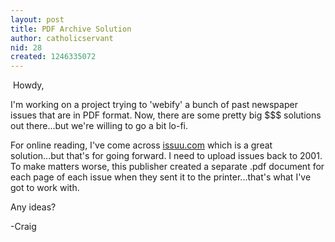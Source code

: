 ```yaml
---
layout: post
title: PDF Archive Solution
author: catholicservant
nid: 28
created: 1246335072
---
```

<p>&nbsp;Howdy,</p>
<p>I'm working on a project trying to 'webify' a bunch of past newspaper issues that are in PDF format. Now, there are some pretty big $$$ solutions out there...but we're willing to go a bit lo-fi.</p>
<p>For online reading, I've come across <a href="http://www.issuu.com">issuu.com</a> which is a great solution...but that's for going forward. I need to upload issues back to 2001. To make matters worse, this publisher created a separate .pdf document for each page of each issue when they sent it to the printer...that's what I've got to work with.</p>
<p>Any ideas?</p>
<p>-Craig</p>
<p>&nbsp;</p>
